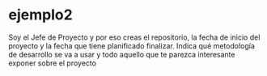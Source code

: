 # ejemplo2
Soy el Jefe de Proyecto y por eso creas el repositorio, la fecha de inicio del proyecto y la fecha que tiene planificado finalizar. Indica qué metodología de desarrollo se va a usar y todo aquello que te parezca interesante exponer sobre el proyecto
